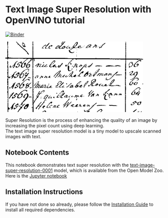 # Text Image Super Resolution with OpenVINO tutorial

[![Binder](https://mybinder.org/badge_logo.svg)](https://mybinder.org/v2/gh/FisherWY/openvino_notebooks/HEAD?filepath=notebooks%2F215-text-image-superresolution%2F215-text-image-superresolution.ipynb)

![text](data/text.png)

Super Resolution is the process of enhancing the quality of an image by increasing the pixel count using deep learning.  
The text image super resolution model is a tiny model to upscale scanned images with text.

## Notebook Contents

This notebook demonstrates text super resolution with the [text-image-super-resolution-0001](https://github.com/openvinotoolkit/open_model_zoo/tree/master/models/intel/text-image-super-resolution-0001) model, which is available from the Open Model Zoo.  
Here is the [Jupyter notebook](215-text-image-superresolution.ipynb)

## Installation Instructions

If you have not done so already, please follow the [Installation Guide](../../README.md) to install all required dependencies.
